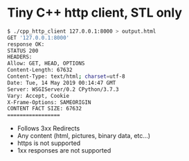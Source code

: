 # Tiny C++ http client, STL only

```bash
$ ./cpp_http_client 127.0.0.1:8000 > output.html
GET '127.0.0.1:8000'
response OK:
STATUS 200
HEADERS:
Allow: GET, HEAD, OPTIONS
Content-Length: 67632
Content-Type: text/html; charset=utf-8
Date: Tue, 14 May 2019 00:14:47 GMT
Server: WSGIServer/0.2 CPython/3.7.3
Vary: Accept, Cookie
X-Frame-Options: SAMEORIGIN
CONTENT FACT SIZE: 67632
=================
```

* Follows 3xx Redirects
* Any content (html, pictures, binary data, etc...)
* https is not supported
* 1xx responses are not supported
